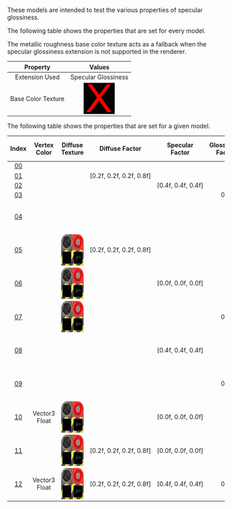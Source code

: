 These models are intended to test the various properties of specular glossiness.  

The following table shows the properties that are set for every model.  

The metallic roughness base color texture acts as a fallback when the specular glossiness extension is not supported in the renderer.  


Property | **Values**
:---: | :---:
Extension Used | Specular Glossiness
Base Color Texture | <img src="./Textures\BaseColor_X.png" height="72" width="72" align="middle">

 
The following table shows the properties that are set for a given model.  


Index | Vertex Color | Diffuse Texture | Diffuse Factor | Specular Factor | Glossiness Factor | Specular Glossiness Texture
:---: | :---: | :---: | :---: | :---: | :---: | :---:
[00](./Material_SpecularGlossiness_00.gltf) |   |   |   |   |   |  
[01](./Material_SpecularGlossiness_01.gltf) |   |   | [0.2f,&nbsp;0.2f,&nbsp;0.2f,&nbsp;0.8f] |   |   |  
[02](./Material_SpecularGlossiness_02.gltf) |   |   |   | [0.4f,&nbsp;0.4f,&nbsp;0.4f] |   |  
[03](./Material_SpecularGlossiness_03.gltf) |   |   |   |   | 0.3 |  
[04](./Material_SpecularGlossiness_04.gltf) |   |   |   |   |   | <img src="./Textures\SpecularGlossiness_Plane.png" height="72" width="72" align="middle">
[05](./Material_SpecularGlossiness_05.gltf) |   | <img src="./Textures\Diffuse_Plane.png" height="72" width="72" align="middle"> | [0.2f,&nbsp;0.2f,&nbsp;0.2f,&nbsp;0.8f] |   |   |  
[06](./Material_SpecularGlossiness_06.gltf) |   | <img src="./Textures\Diffuse_Plane.png" height="72" width="72" align="middle"> |   | [0.0f,&nbsp;0.0f,&nbsp;0.0f] |   |  
[07](./Material_SpecularGlossiness_07.gltf) |   | <img src="./Textures\Diffuse_Plane.png" height="72" width="72" align="middle"> |   |   | 0.3 |  
[08](./Material_SpecularGlossiness_08.gltf) |   |   |   | [0.4f,&nbsp;0.4f,&nbsp;0.4f] |   | <img src="./Textures\SpecularGlossiness_Plane.png" height="72" width="72" align="middle">
[09](./Material_SpecularGlossiness_09.gltf) |   |   |   |   | 0.3 | <img src="./Textures\SpecularGlossiness_Plane.png" height="72" width="72" align="middle">
[10](./Material_SpecularGlossiness_10.gltf) | Vector3 Float | <img src="./Textures\Diffuse_Plane.png" height="72" width="72" align="middle"> |   | [0.0f,&nbsp;0.0f,&nbsp;0.0f] |   |  
[11](./Material_SpecularGlossiness_11.gltf) |   | <img src="./Textures\Diffuse_Plane.png" height="72" width="72" align="middle"> | [0.2f,&nbsp;0.2f,&nbsp;0.2f,&nbsp;0.8f] | [0.0f,&nbsp;0.0f,&nbsp;0.0f] |   |  
[12](./Material_SpecularGlossiness_12.gltf) | Vector3 Float | <img src="./Textures\Diffuse_Plane.png" height="72" width="72" align="middle"> | [0.2f,&nbsp;0.2f,&nbsp;0.2f,&nbsp;0.8f] | [0.4f,&nbsp;0.4f,&nbsp;0.4f] | 0.3 | <img src="./Textures\SpecularGlossiness_Plane.png" height="72" width="72" align="middle">
 
